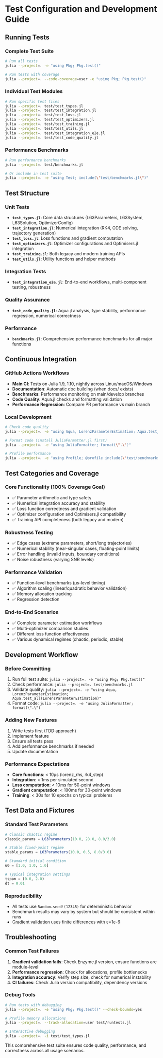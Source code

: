 # Test Configuration and Development Guide

## Running Tests

### Complete Test Suite
```bash
# Run all tests
julia --project=. -e "using Pkg; Pkg.test()"

# Run tests with coverage
julia --project=. --code-coverage=user -e "using Pkg; Pkg.test()"
```

### Individual Test Modules
```bash
# Run specific test files
julia --project=. test/test_types.jl
julia --project=. test/test_integration.jl
julia --project=. test/test_loss.jl
julia --project=. test/test_optimizers.jl
julia --project=. test/test_training.jl
julia --project=. test/test_utils.jl
julia --project=. test/test_integration_e2e.jl
julia --project=. test/test_code_quality.jl
```

### Performance Benchmarks
```bash
# Run performance benchmarks
julia --project=. test/benchmarks.jl

# Or include in test suite
julia --project=. -e "using Test; include(\"test/benchmarks.jl\")"
```

## Test Structure

### Unit Tests
- **`test_types.jl`**: Core data structures (L63Parameters, L63System, L63Solution, OptimizerConfig)
- **`test_integration.jl`**: Numerical integration (RK4, ODE solving, trajectory generation)
- **`test_loss.jl`**: Loss functions and gradient computation
- **`test_optimizers.jl`**: Optimizer configurations and Optimisers.jl integration
- **`test_training.jl`**: Both legacy and modern training APIs
- **`test_utils.jl`**: Utility functions and helper methods

### Integration Tests
- **`test_integration_e2e.jl`**: End-to-end workflows, multi-component testing, robustness

### Quality Assurance
- **`test_code_quality.jl`**: Aqua.jl analysis, type stability, performance regression, numerical correctness

### Performance
- **`benchmarks.jl`**: Comprehensive performance benchmarks for all major functions

## Continuous Integration

### GitHub Actions Workflows
- **Main CI**: Tests on Julia 1.9, 1.10, nightly across Linux/macOS/Windows
- **Documentation**: Automatic doc building (when docs/ exists)
- **Benchmarks**: Performance monitoring on main/develop branches
- **Code Quality**: Aqua.jl checks and formatting validation
- **Performance Regression**: Compare PR performance vs main branch

### Local Development
```bash
# Check code quality
julia --project=. -e "using Aqua, LorenzParameterEstimation; Aqua.test_all(LorenzParameterEstimation)"

# Format code (install JuliaFormatter.jl first)
julia --project=. -e "using JuliaFormatter; format(\".\")"

# Profile performance
julia --project=. -e "using Profile; @profile include(\"test/benchmarks.jl\")"
```

## Test Categories and Coverage

### Core Functionality (100% Coverage Goal)
- ✅ Parameter arithmetic and type safety
- ✅ Numerical integration accuracy and stability  
- ✅ Loss function correctness and gradient validation
- ✅ Optimizer configuration and Optimisers.jl compatibility
- ✅ Training API completeness (both legacy and modern)

### Robustness Testing
- ✅ Edge cases (extreme parameters, short/long trajectories)
- ✅ Numerical stability (near-singular cases, floating-point limits)
- ✅ Error handling (invalid inputs, boundary conditions)
- ✅ Noise robustness (varying SNR levels)

### Performance Validation
- ✅ Function-level benchmarks (μs-level timing)
- ✅ Algorithm scaling (linear/quadratic behavior validation)
- ✅ Memory allocation tracking
- ✅ Regression detection

### End-to-End Scenarios
- ✅ Complete parameter estimation workflows
- ✅ Multi-optimizer comparison studies
- ✅ Different loss function effectiveness
- ✅ Various dynamical regimes (chaotic, periodic, stable)

## Development Workflow

### Before Committing
1. Run full test suite: `julia --project=. -e "using Pkg; Pkg.test()"`
2. Check performance: `julia --project=. test/benchmarks.jl`
3. Validate quality: `julia --project=. -e "using Aqua, LorenzParameterEstimation; Aqua.test_all(LorenzParameterEstimation)"`
4. Format code: `julia --project=. -e "using JuliaFormatter; format(\".\")`

### Adding New Features
1. Write tests first (TDD approach)
2. Implement feature
3. Ensure all tests pass
4. Add performance benchmarks if needed
5. Update documentation

### Performance Expectations
- **Core functions**: < 10μs (lorenz_rhs, rk4_step)
- **Integration**: < 1ms per simulated second
- **Loss computation**: < 10ms for 50-point windows
- **Gradient computation**: < 100ms for 30-point windows  
- **Training**: < 30s for 10 epochs on typical problems

## Test Data and Fixtures

### Standard Test Parameters
```julia
# Classic chaotic regime
classic_params = L63Parameters(10.0, 28.0, 8.0/3.0)

# Stable fixed-point regime  
stable_params = L63Parameters(10.0, 0.5, 8.0/3.0)

# Standard initial condition
u0 = [1.0, 1.0, 1.0]

# Typical integration settings
tspan = (0.0, 2.0)
dt = 0.01
```

### Reproducibility
- All tests use `Random.seed!(12345)` for deterministic behavior
- Benchmark results may vary by system but should be consistent within runs
- Gradient validation uses finite differences with ε=1e-6

## Troubleshooting

### Common Test Failures
1. **Gradient validation fails**: Check Enzyme.jl version, ensure functions are module-level
2. **Performance regression**: Check for allocations, profile bottlenecks
3. **Integration accuracy**: Verify step size, check for numerical instability
4. **CI failures**: Check Julia version compatibility, dependency versions

### Debug Tools
```bash
# Run tests with debugging
julia --project=. -e "using Pkg; Pkg.test()" --check-bounds=yes

# Profile memory allocations
julia --project=. --track-allocation=user test/runtests.jl

# Interactive debugging
julia --project=. -i test/test_types.jl
```

This comprehensive test suite ensures code quality, performance, and correctness across all usage scenarios.